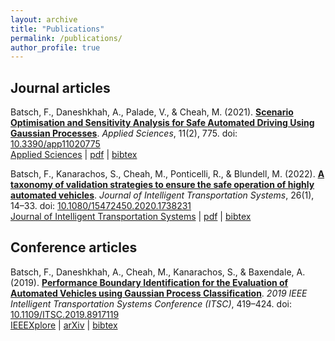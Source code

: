 ```yaml
---
layout: archive
title: "Publications"
permalink: /publications/
author_profile: true
---
```


## Journal articles

Batsch, F., Daneshkhah, A., Palade, V., & Cheah, M. (2021). **[Scenario Optimisation and Sensitivity Analysis for Safe Automated Driving Using Gaussian Processes](https://felixbat.github.io/publication/2020115_AppSc_ScenarioOptimisation/)**. <i>Applied Sciences</i>, 11(2), 775. doi: [10.3390/app11020775](https://doi.org/10.3390/app11020775)  
[Applied Sciences](https://www.mdpi.com/2076-3417/11/2/775 "Paper at MDPI") &#124; [pdf](http://academicpages.github.io/files/2020115_AppSc_ScenarioOptimisation.pdf "pdf download") &#124; [bibtex](/files/2020115_AppSc_ScenarioOptimisation.bib "bibtex citation")

Batsch, F., Kanarachos, S., Cheah, M., Ponticelli, R., & Blundell, M. (2022). **[A taxonomy of validation strategies to ensure the safe operation of highly automated vehicles](https://felixbat.github.io/publication/20200320_JITS_TaxonomyValidationStrategies/)**. <i>Journal of Intelligent Transportation Systems</i>, 26(1), 14–33. doi: [10.1080/15472450.2020.1738231](https://doi.org/10.1080/15472450.2020.1738231)  
[Journal of Intelligent Transportation Systems](https://www.tandfonline.com/doi/full/10.1080/15472450.2020.1738231 "Paper at Taylor&Francis") &#124; [pdf](http://academicpages.github.io/files/20200320_JITS_TaxonomyValidationStrategies.pdf "pdf download") &#124; [bibtex](/files/20200320_JITS_TaxonomyValidationStrategies.bib "bibtex citation")

## Conference articles

Batsch, F., Daneshkhah, A., Cheah, M., Kanarachos, S., & Baxendale, A. (2019). **[Performance Boundary Identification for the Evaluation of Automated Vehicles using Gaussian Process Classification](https://felixbat.github.io/publication/20191027_ITSC_PerformanceBoundary/)**. <i>2019 IEEE Intelligent Transportation Systems Conference (ITSC)</i>, 419–424. doi: [10.1109/ITSC.2019.8917119](https://doi.org/10.1109/ITSC.2019.8917119)  
[IEEEXplore](https://ieeexplore.ieee.org/abstract/document/8917119 "Paper on IEEE") &#124; [arXiv](https://arxiv.org/pdf/1907.05364.pdf "Paper on arXiv") &#124; [bibtex](/files/20191027_ITSC_PerformanceBoundary.bib "bibtex citation")
